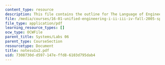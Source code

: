 ```yaml
---
content_type: resource
description: This file contains the outline for The Language of Engineering.
file: /media/courses/16-01-unified-engineering-i-ii-iii-iv-fall-2005-spring-2006/7308730dd597147effd86103d795dab4_notesu1u2.pdf
file_type: application/pdf
learning_resource_types: []
ocw_type: OCWFile
parent_title: Systems/Labs 06
parent_type: CourseSection
resourcetype: Document
title: notesu1u2.pdf
uid: 7308730d-d597-147e-ffd8-6103d795dab4
---
```

